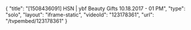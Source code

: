 {
    "title": "[1508436091] HSN | ybf Beauty Gifts 10.18.2017 - 01 PM",
    "type": "solo",
    "layout": "iframe-static",
    "videoId": "123178361",
    "url": "\/tvpembed\/123178361"
}